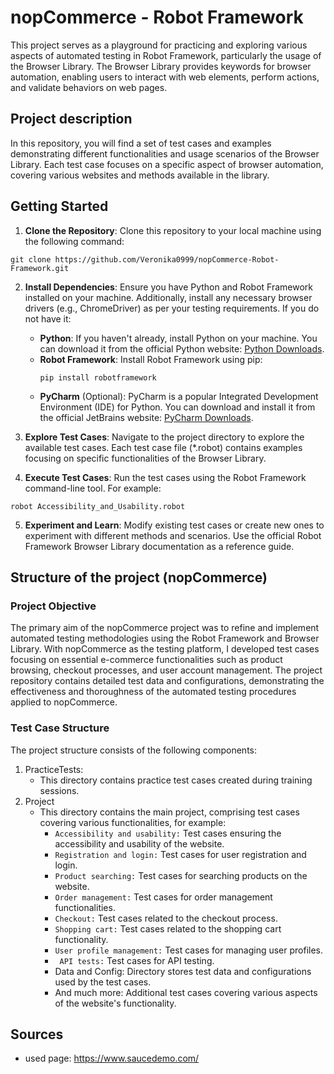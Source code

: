 # nopCommerce - Robot Framework
This project serves as a playground for practicing and exploring various aspects of automated testing in Robot Framework, particularly the usage of the Browser Library. The Browser Library provides keywords for browser automation, enabling users to interact with web elements, perform actions, and validate behaviors on web pages.

## Project description
In this repository, you will find a set of test cases and examples demonstrating different functionalities and usage scenarios of the Browser Library. Each test case focuses on a specific aspect of browser automation, covering various websites and methods available in the library.

## Getting Started

1. **Clone the Repository**: Clone this repository to your local machine using the following command:

```
git clone https://github.com/Veronika0999/nopCommerce-Robot-Framework.git
```

2. **Install Dependencies**: Ensure you have Python and Robot Framework installed on your machine. Additionally, install any necessary browser drivers (e.g., ChromeDriver) as per your testing requirements.
   If you do not have it:
   - **Python**: If you haven't already, install Python on your machine. You can download it from the official Python website: [Python Downloads](https://www.python.org/downloads/).
   - **Robot Framework**: Install Robot Framework using pip:
      ```
      pip install robotframework
      ```
    - **PyCharm** (Optional): PyCharm is a popular Integrated Development Environment (IDE) for Python. You can download and install it from the official JetBrains website: [PyCharm Downloads](https://www.jetbrains.com/pycharm/download/).

3. **Explore Test Cases**: Navigate to the project directory to explore the available test cases. Each test case file (*.robot) contains examples focusing on specific functionalities of the Browser Library.

4. **Execute Test Cases**: Run the test cases using the Robot Framework command-line tool. For example:

```
robot Accessibility_and_Usability.robot
```
5. **Experiment and Learn**: Modify existing test cases or create new ones to experiment with different methods and scenarios. Use the official Robot Framework Browser Library documentation as a reference guide.

## Structure of the project (nopCommerce)
### Project Objective
The primary aim of the nopCommerce project was to refine and implement automated testing methodologies using the Robot Framework and Browser Library. With nopCommerce as the testing platform, I developed test cases focusing on essential e-commerce functionalities such as product browsing, checkout processes, and user account management. The project repository contains detailed test data and configurations, demonstrating the effectiveness and thoroughness of the automated testing procedures applied to nopCommerce.

### Test Case Structure
The project structure consists of the following components:

1. PracticeTests:
   - This directory contains practice test cases created during training sessions.
3. Project
   - This directory contains the main project, comprising test cases covering various functionalities, for example:
     - <code>Accessibility and usability:</code> Test cases ensuring the accessibility and usability of the website.
     - <code>Registration and login:</code> Test cases for user registration and login.
     - <code>Product searching:</code> Test cases for searching products on the website.
     - <code>Order management:</code> Test cases for order management functionalities.
     - <code>Checkout:</code> Test cases related to the checkout process.
     - <code>Shopping cart:</code> Test cases related to the shopping cart functionality.
     - <code>User profile management:</code> Test cases for managing user profiles.
     - <code> API tests:</code> Test cases for API testing.
     - Data and Config: Directory stores test data and configurations used by the test cases.
     - And much more: Additional test cases covering various aspects of the website's functionality.

## Sources
- used page: https://www.saucedemo.com/
